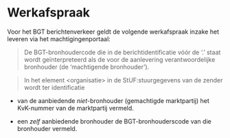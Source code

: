 Werkafspraak
============

Voor het BGT berichtenverkeer geldt de volgende werkafspraak inzake het leveren
via het machtigingenportaal:

>   De BGT-bronhoudercode die in de berichtidentificatie vóór de ‘.’ staat wordt
>   geïnterpreteerd als de voor de aanlevering verantwoordelijke bronhouder (de
>   ‘machtigende bronhouder’).

>   In het element \<organisatie\> in de StUF:stuurgegevens van de zender wordt
>   ter identificatie

-   van de aanbiedende *niet*-bronhouder (gemachtigde marktpartij) het
    KvK-nummer van de marktpartij vermeld.

-   een *zelf* aanbiedende bronhouder de BGT-bronhouderscode van die bronhouder
    vermeld.
